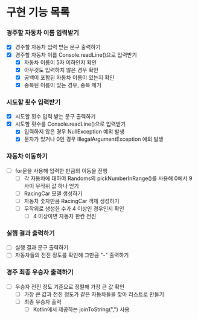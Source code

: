 # 구현 기능 목록

### 경주할 자동차 이름 입력받기
- [x] 경주할 자동차 입력 받는 문구 출력하기
- [x] 경주할 자동차 이름 Console.readLine()으로 입력받기 
  - [x] 자동차 이름이 5자 이하인지 확인 
  - [x] 아무것도 입력하지 않은 경우 확인
  - [x] 공백이 포함된 자동차 이름이 있는지 확인
  - [x] 중복된 이름이 있는 경우, 중복 제거

### 시도할 횟수 입력받기
- [x] 시도할 횟수 입력 받는 문구 출력하기
- [x] 시도할 횟수를 Console.readLine()으로 입력받기
  - [x] 입력하지 않은 경우 NullException 예외 발생
  - [x] 문자가 있거나 0인 경우 IllegalArgumentException 예외 발생

### 자동차 이동하기
- [ ] for문을 사용해 입력한 만큼의 이동을 진행
  - [ ] 각 자동차에 대하여 Randoms의 pickNumberInRange()를 사용해 0에서 9사이 무작위 값 하나 얻기
  - [ ] RacingCar 모델 생성하기
  - [ ] 자동차 숫자만큼 RacingCar 객체 생성하기
  - [ ] 무작위로 생성한 수가 4 이상인 경우인지 확인
    - [ ] 4 이상이면 자동차 한칸 전진

### 실행 결과 출력하기
- [ ] 실행 결과 문구 출력하기
- [ ] 자동차들의 전진 정도를 확인해 그만큼 "-" 출력하기

### 경주 최종 우승자 출력하기
- [ ] 우승자 전진 정도 기준으로 정렬해 가장 큰 값 확인
  - [ ] 가장 큰 값과 전진 정도가 같은 자동차들을 찾아 리스트로 만들기
  - [ ] 최종 우승자 출력
    - [ ] Kotlin에서 제공하는 joinToString(",") 사용